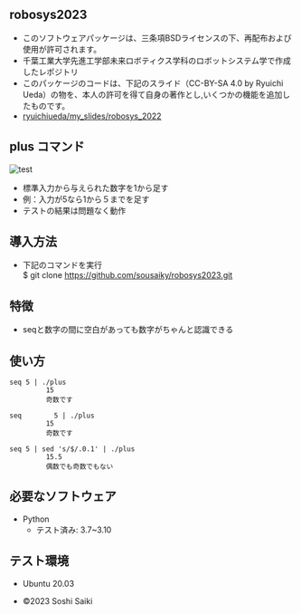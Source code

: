 ## robosys2023
 
* このソフトウェアパッケージは、三条項BSDライセンスの下、再配布および使用が許可されます。    
* 千葉工業大学先進工学部未来ロボティクス学科のロボットシステム学で作成したレポジトリ  
* このパッケージのコードは、下記のスライド（CC-BY-SA 4.0 by Ryuichi Ueda）の物を、本人の許可を得て自身の著作とし,いくつかの機能を追加したものです。
* [ ryuichiueda/my_slides/robosys_2022](https://github.com/ryuichiueda/my_slides/blob/master/robosys_2022/lesson4.md)

## plus コマンド

![test](https://github.com/Sousaiky/robosys2023/actions/workflows/test.yml/badge.svg)

* 標準入力から与えられた数字を1から足す  
* 例：入力が5なら1から５までを足す  
* テストの結果は問題なく動作

## 導入方法

* 下記のコマンドを実行  
$ git clone https://github.com/sousaiky/robosys2023.git 

## 特徴

* seqと数字の間に空白があっても数字がちゃんと認識できる

## 使い方

```
seq 5 | ./plus   
         15  
         奇数です

seq        5 | ./plus
         15
         奇数です  
  
seq 5 | sed 's/$/.0.1' | ./plus      
         15.5  
         偶数でも奇数でもない  
```

## 必要なソフトウェア

* Python  
  * テスト済み: 3.7~3.10  

## テスト環境

* Ubuntu 20.03

* ©2023 Soshi Saiki
